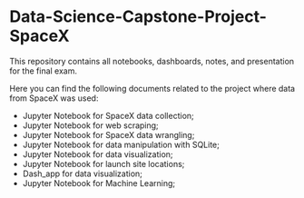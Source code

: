 # Data-Science-Capstone-Project-SpaceX
This repository contains all notebooks, dashboards, notes, and presentation for the final exam.

Here you can find the following documents related to the project where data from SpaceX was used:
 - Jupyter Notebook for SpaceX data collection;
 - Jupyter Notebook for web scraping;
 - Jupyter Notebook for SpaceX data wrangling;
 - Jupyter Notebook for data manipulation with SQLite;
 - Jupyter Notebook for data visualization;
 - Jupyter Notebook for launch site locations;
 - Dash_app for data visualization;
 - Jupyter Notebook for Machine Learning;
